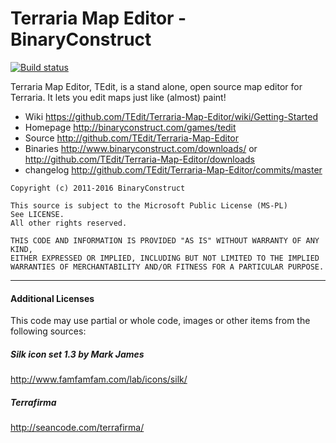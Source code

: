 # Terraria Map Editor - BinaryConstruct  
[![Build status](https://ci.appveyor.com/api/projects/status/xi3k3j54un10a0o4?svg=true)](https://ci.appveyor.com/project/BinaryConstruct/terraria-map-editor)

Terraria Map Editor, TEdit, is a stand alone, open source map editor for Terraria. It lets you edit maps just like (almost) paint!

* Wiki https://github.com/TEdit/Terraria-Map-Editor/wiki/Getting-Started  
* Homepage http://binaryconstruct.com/games/tedit  
* Source http://github.com/TEdit/Terraria-Map-Editor  
* Binaries http://www.binaryconstruct.com/downloads/ or http://github.com/TEdit/Terraria-Map-Editor/downloads  
* changelog http://github.com/TEdit/Terraria-Map-Editor/commits/master


```
Copyright (c) 2011-2016 BinaryConstruct
 
This source is subject to the Microsoft Public License (MS-PL)
See LICENSE.
All other rights reserved.

THIS CODE AND INFORMATION IS PROVIDED "AS IS" WITHOUT WARRANTY OF ANY KIND, 
EITHER EXPRESSED OR IMPLIED, INCLUDING BUT NOT LIMITED TO THE IMPLIED 
WARRANTIES OF MERCHANTABILITY AND/OR FITNESS FOR A PARTICULAR PURPOSE.
```

---
#### Additional Licenses
This code may use partial or whole code, images or other items from the following sources:

##### Silk icon set 1.3 by Mark James
http://www.famfamfam.com/lab/icons/silk/

##### Terrafirma
http://seancode.com/terrafirma/
